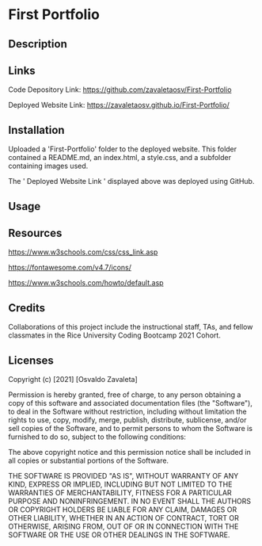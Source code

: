 # First Portfolio
## Description


## Links

Code Depository Link: https://github.com/zavaletaosv/First-Portfolio

Deployed Website Link: https://zavaletaosv.github.io/First-Portfolio/
## Installation

Uploaded a 'First-Portfolio' folder to the deployed website. This folder contained a README.md, an index.html, a style.css, and a subfolder containing images used.

The ' Deployed Website Link ' displayed above was deployed using GitHub.
## Usage

## Resources

https://www.w3schools.com/css/css_link.asp

https://fontawesome.com/v4.7/icons/

https://www.w3schools.com/howto/default.asp

## Credits

Collaborations of this project include the instructional staff, TAs, and fellow classmates in the Rice University Coding Bootcamp 2021 Cohort.

## Licenses

Copyright (c) [2021] [Osvaldo Zavaleta]

Permission is hereby granted, free of charge, to any person obtaining a copy of this software and associated documentation files (the "Software"), to deal in the Software without restriction, including without limitation the rights to use, copy, modify, merge, publish, distribute, sublicense, and/or sell copies of the Software, and to permit persons to whom the Software is furnished to do so, subject to the following conditions:

The above copyright notice and this permission notice shall be included in all copies or substantial portions of the Software.

THE SOFTWARE IS PROVIDED "AS IS", WITHOUT WARRANTY OF ANY KIND, EXPRESS OR IMPLIED, INCLUDING BUT NOT LIMITED TO THE WARRANTIES OF MERCHANTABILITY, FITNESS FOR A PARTICULAR PURPOSE AND NONINFRINGEMENT. IN NO EVENT SHALL THE AUTHORS OR COPYRIGHT HOLDERS BE LIABLE FOR ANY CLAIM, DAMAGES OR OTHER LIABILITY, WHETHER IN AN ACTION OF CONTRACT, TORT OR OTHERWISE, ARISING FROM, OUT OF OR IN CONNECTION WITH THE SOFTWARE OR THE USE OR OTHER DEALINGS IN THE SOFTWARE.